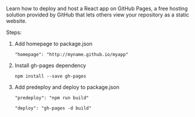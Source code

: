 Learn how to deploy and host a React app on GitHub Pages, a free hosting solution provided by GitHub that lets others view your repository as a static website.

Steps:
1. Add homepage to package.json
    
    `"homepage": "http://myname.github.io/myapp"`
2. Install gh-pages dependency

    `npm install --save gh-pages`
3. Add predeploy and deploy to package.json
    
    `"predeploy": "npm run build"`
    
     `"deploy": "gh-pages -d build"`